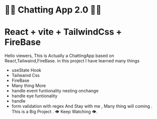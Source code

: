 # 🚀🚀 Chatting App 2.0 🚀🚀
# React + vite + TailwindCss + FireBase


Hello viewers, This is Actually a ChattingApp based on React,Tailwaind,FireBase.
in this project I have learned many things

- useState Hook
- Tailwaind Css 
- FireBase
- Many thing More 
- handle event funtionality nesting onchange
- handle eye funtionality
- handle
- form validation with regex
And Stay with me , Many thing will coming . This is a Big Project . 👁️ Keep Watching 👁️.